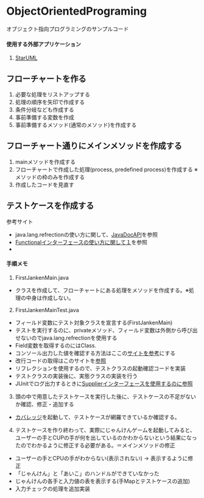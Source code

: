 # ObjectOrientedPrograming
オブジェクト指向プログラミングのサンプルコード

#### 使用する外部アプリケーション
1. [StarUML](http://staruml.io/)

## フローチャートを作る
1. 必要な処理をリストアップする
2. 処理の順序を矢印で作成する
3. 条件分岐なども作成する
4. 事前準備する変数を作成
5. 事前準備するメソッド(通常のメソッド)を作成する

## フローチャート通りにメインメソッドを作成する
1. mainメソッドを作成する
2. フローチャートで作成した処理(process, predefined process)を作成する
  ※メソッドの枠のみを作成する
3. 作成したコードを見直す

## テストケースを作成する
参考サイト
* java.lang.refrectionの使い方に関して、[JavaDocAPI](https://docs.oracle.com/javase/jp/8/docs/api/java/lang/Class.html#getDeclaredMethod-java.lang.String-java.lang.Class...-)を参照
* [Functionalインターフェースの使い方に関して１](https://codechacha.com/ja/java8-functional-interface/)を参照
*

#### 手順メモ
1. FirstJankenMain.java
  * クラスを作成して、フローチャートにある処理をメソッドを作成する。※処理の中身は作成しない。

2. FirstJankenMainTest.java
  * フィールド変数にテスト対象クラスを宣言する(FirstJankenMain)
  * テストを実行するのに、privateメソッド、フィールド変数は外側から呼び出せないのでjava.lang.refrectionを使用する
  * Field変数を取得するのにはClass.
  * コンソール出力した値を確認する方法はここの[サイトを参考](https://stackoverflow.com/questions/1119385/junit-test-for-system-out-println)にする
  * 改行コードの取得はこのサイトを[参照](https://techacademy.jp/magazine/19071)
  * リフレクションを使用するので、テストクラスの起動確認コードを実装
  * テストクラスの実装後に、実態クラスの実装を行う
  * JUnitでログ出力するときに[Supplierインターフェースを使用するのに参照](https://stackabuse.com/unit-testing-in-java-with-junit-5/)

3. 頭の中で用意したテストケースを実行した後に、テストケースの不足がないか確認、修正・追加する
  * [カバレッジ](https://zenryokuservice.com/wp/2020/09/01/%e9%96%8b%e7%99%ba%e7%92%b0%e5%a2%83%e6%a7%8b%e7%af%89%ef%bd%9ewindows%e7%89%88eclipse%e3%81%ae%e8%a8%ad%e5%ae%9a%ef%bd%9e/)を起動して、テストケースが網羅できているか確認する。

4. テストケースを作り終わって、実際にじゃんけんゲームを起動してみると、ユーザーの手とCUPの手が何を出しているのかわからないという結果になったのでわかるように修正する必要がある。＝メインメソッドの修正
  * ユーザーの手とCPUの手がわからない(表示されない) -> 表示するように修正
  * 「じゃんけん」と「あいこ」のハンドルができていなかった
  * じゃんけんの各手と入力値の表を表示する(手Mapとテストケースの追加)
  * 入力チェックの処理を追加実装
